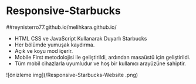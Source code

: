# Responsive-Starbucks

##reynisterro77.github.io/melihkara.github.io/

- HTML CSS ve JavaScript Kullanarak Duyarlı Starbucks
- Her bölümde yumuşak kaydırma.
- Açık ve koyu mod içerir.
- Mobile First metodolojisi ile geliştirildi, ardından masaüstü için geliştirildi.
- Tüm mobil cihazlarla uyumludur ve hoş bir kullanıcı arayüzüne sahiptir.


![önizleme img](/Responsive-Starbucks-Website .png)
